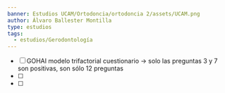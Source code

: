 ```yaml
---
banner: Estudios UCAM/Ortodoncia/ortodoncia 2/assets/UCAM.png
author: Álvaro Ballester Montilla
type: estudios
tags:
  - estudios/Gerodontología
---
```

- [ ] GOHAI modelo trifactorial cuestionario -> solo las preguntas 3 y 7 son positivas, son sólo 12 preguntas
- [ ] 
- [ ] 